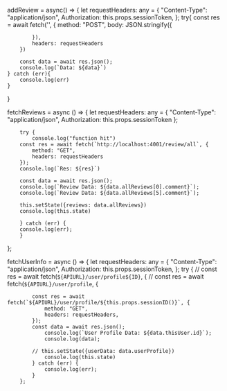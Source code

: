 addReview = async() => {
        let requestHeaders: any = {
            "Content-Type": "application/json",
            Authorization: this.props.sessionToken,
        };
        try{
        const res = await fetch('', {
            method: "POST",
            body: JSON.stringify({

            }),
            headers: requestHeaders
        })

        const data = await res.json();
        console.log(`Data: ${data}`)
    } catch (err){
        console.log(err)
    }
}

fetchReviews = async () => {
        let requestHeaders: any = {
        "Content-Type": "application/json",
        Authorization: this.props.sessionToken
        };
        
        try {
            console.log("function hit")
        const res = await fetch(`http://localhost:4001/review/all`, {
            method: "GET",
            headers: requestHeaders
        });
        console.log(`Res: ${res}`)

        const data = await res.json();
        console.log(`Review Data: ${data.allReviews[0].comment}`);
        console.log(`Review Data: ${data.allReviews[5].comment}`);

        this.setState({reviews: data.allReviews})
        console.log(this.state)

        } catch (err) {
        console.log(err);
        }
};

fetchUserInfo = async () => {
        let requestHeaders: any = {
            "Content-Type": "application/json",
            Authorization: this.props.sessionToken,
        };
        try {
            // const res = await fetch(`${APIURL}/user/profile${ID}`, {
            // const res = await fetch(`${APIURL}/user/profile`, {

            const res = await fetch(`${APIURL}/user/profile/${this.props.sessionID()}`, {
                method: "GET",
                headers: requestHeaders,
            });
            const data = await res.json();
                console.log(`User Profile Data: ${data.thisUser.id}`);
                console.log(data);
                
            // this.setState({userData: data.userProfile})
                console.log(this.state)
            } catch (err) {
                console.log(err);
            }
        };